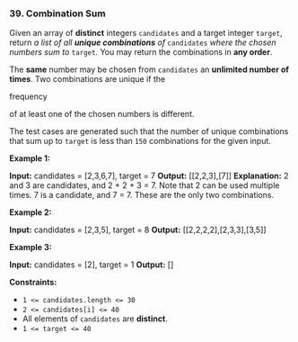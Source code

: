 ### 39\. Combination Sum

Given an array of **distinct** integers `candidates` and a target integer `target`, return _a list of all **unique combinations** of_ `candidates` _where the chosen numbers sum to_ `target`_._ You may return the combinations in **any order**.

The **same** number may be chosen from `candidates` an **unlimited number of times**. Two combinations are unique if the

frequency

of at least one of the chosen numbers is different.

The test cases are generated such that the number of unique combinations that sum up to `target` is less than `150` combinations for the given input.

**Example 1:**

**Input:** candidates = \[2,3,6,7\], target = 7
**Output:** \[\[2,2,3\],\[7\]\]
**Explanation:**
2 and 3 are candidates, and 2 + 2 + 3 = 7. Note that 2 can be used multiple times.
7 is a candidate, and 7 = 7.
These are the only two combinations.

**Example 2:**

**Input:** candidates = \[2,3,5\], target = 8
**Output:** \[\[2,2,2,2\],\[2,3,3\],\[3,5\]\]

**Example 3:**

**Input:** candidates = \[2\], target = 1
**Output:** \[\]

**Constraints:**

*   `1 <= candidates.length <= 30`
*   `2 <= candidates[i] <= 40`
*   All elements of `candidates` are **distinct**.
*   `1 <= target <= 40`
